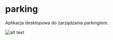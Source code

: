 # parking
Aplikacja desktopowa do zarządzania parkingiem.

![alt text](https://i.ibb.co/3mTGSWC/parking.png)

